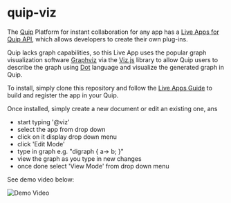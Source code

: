 # quip-viz

The [Quip](https://www.quip.com) Platform for instant collaboration for any app has a [Live Apps for Quip API](https://consensys.quip.com/dev/liveapps/), which allows developers to create their own plug-ins.

Quip lacks graph capabilities, so this Live App uses the popular graph visualization software [Graphviz](http://www.graphviz.org/) via the [Viz.js](http://viz-js.com/) library to allow Quip users to describe the graph using [Dot](http://www.graphviz.org/content/dot-language) language and visualize the generated graph in Quip.

To install, simply clone this repository and follow the [Live Apps Guide](https://quip.com/dev/liveapps/) to build and register the app in your Quip.

Once installed, simply create a new document or edit an existing one, ans
* start typing '\@viz'
* select the app from drop down
* click on it display drop down menu
* click 'Edit Mode'
* type in graph e.g. "digraph { a-> b; }"
* view the graph as you type in new changes
* once done select 'View Mode' from drop down menu

See demo video below:

![Demo Video](https://github.com/Trustology/quip-viz/blob/master/docs/quip-viz.gif "Demo Video")
